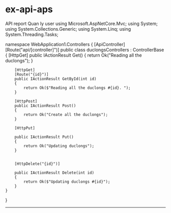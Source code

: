 # ex-api-aps

API report Quan ly user
using Microsoft.AspNetCore.Mvc;
using System;
using System.Collections.Generic;
using System.Linq;
using System.Threading.Tasks;

namespace WebApplication1.Controllers
{
    [ApiController]
    [Route("api/[controller]")]
    public class duclongsControllers : ControllerBase
    {
        [HttpGet]
        public IActionResult Get()
        {
            return Ok("Reading all the duclongs"); 
        }

       

        [HttpGet]
        [Route("{id}")]
        public IActionResult GetById(int id)
        {
            return Ok($"Reading all the duclongs #{id}. ");
        }

        [HttpPost]
        public IActionResult Post()
        {
            return Ok("Create all the duclongs");
        }

        [HttpPut]
        
        public IActionResult Put()
        {
            return Ok("Updating duclongs");
        }


        [HttpDelete("{id}")]
      
        public IActionResult Delete(int id)
        {
            return Ok($"Updating duclongs #{id}");
        }
    }
}


----
